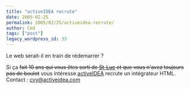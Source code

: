 ```yaml
---
title: "activeIDEA recrute"
date: 2005-02-25
permalink: 2005/02/25/activeidea-recrute/
author: Ced
tags: ["post"]
legacy_wordpress_id: 33
---
```


Le web serait-il en train de rédemarrer&nbsp;?

Si ça <del>fait 10 ans qui vous êtes sorti de <a href="http://www.stluc-bruxelles-esa.be" hreflang="fr">St-Luc</a> et que vous n'avez toujours pas de boulot</del> vous intéresse <a href="http://www.activeidea.com/fr/index.html" hreflang="fr">activeIDEA</a> recrute un intégrateur HTML. Contact&nbsp;: [cvy@activeidea.com](mailto:%63%76%79%40%61%63%74%69%76%65%69%64%65%61%2e%63%6f%6d)

<!-- excerpt -->
